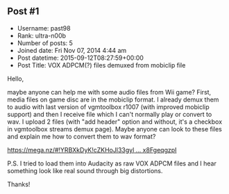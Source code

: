 ## Post #1
- Username: past98
- Rank: ultra-n00b
- Number of posts: 5
- Joined date: Fri Nov 07, 2014 4:44 am
- Post datetime: 2015-09-12T08:27:59+00:00
- Post Title: VOX ADPCM(?) files demuxed from mobiclip file

Hello,

maybe anyone can help me with some audio files from Wii game? First, media files on game disc are in the mobiclip format. I already demux them to audio with last version of vgmtoolbox r1007 (with improved mobiclip support) and then I receive file which I can't normally play or convert to wav. I upload 2 files (with "add header" option and without, it's a checkbox in vgmtoolbox streams demux page). Maybe anyone can look to these files and explain me how to convert them to wav format? 


[https://mega.nz/#!YRBXkDyK!cZKHoJl33gyl ... x8FgeqgzpI](https://mega.nz/#!YRBXkDyK!cZKHoJl33gylQPycLG6_uXldSgUwhqyiCx8FgeqgzpI)

P.S. I tried to load them into Audacity as raw VOX ADPCM files and I hear something look like real sound through big distortions.

Thanks!
